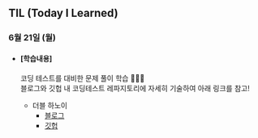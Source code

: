 ## TIL (Today I Learned)

### 6월 21일 (월)

- #### [학습내용]
  
  코딩 테스트를 대비한 문제 풀이 학습 🧑🏻‍💻   
  블로그와 깃헙 내 코딩테스트 레파지토리에 자세히 기술하여 아래 링크를 참고!
  
  - 더블 하노이
    - [블로그](https://green1229.tistory.com/145)
    - [깃헙](https://github.com/GREENOVER/CodingTest/tree/main/멀티하노이)

